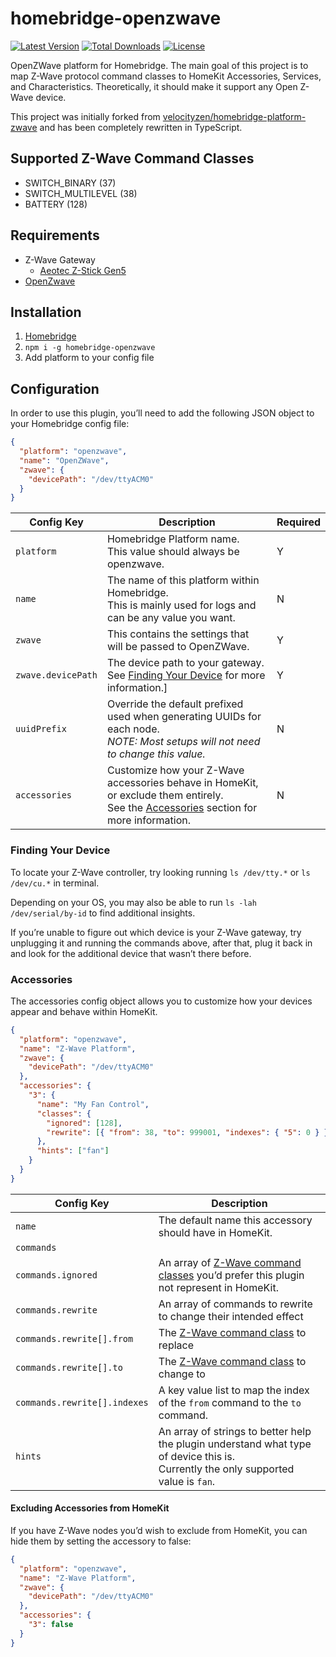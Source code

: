 # homebridge-openzwave

[![Latest Version](https://img.shields.io/npm/v/homebridge-openzwave.svg)](https://www.npmjs.com/package/homebridge-openzwave)
[![Total Downloads](https://img.shields.io/npm/dt/homebridge-openzwave.svg)](https://www.npmjs.com/package/homebridge-openzwave)
[![License](https://img.shields.io/npm/l/homebridge-openzwave.svg)](https://www.npmjs.com/package/homebridge-openzwave)

OpenZWave platform for Homebridge. The main goal of this project is to map Z-Wave protocol command classes to HomeKit Accessories, Services, and Characteristics. Theoretically, it should make it support any Open Z-Wave device.

This project was initially forked from [velocityzen/homebridge-platform-zwave](https://github.com/velocityzen/homebridge-platform-zwave) and has been completely rewritten in TypeScript.

## Supported Z-Wave Command Classes

- SWITCH_BINARY (37)
- SWITCH_MULTILEVEL (38)
- BATTERY (128)

## Requirements

- Z-Wave Gateway
  - [Aeotec Z-Stick Gen5](https://aeotec.com/z-wave-usb-stick)
- [OpenZwave](https://github.com/OpenZWave/open-zwave)

## Installation

1. [Homebridge](https://github.com/nfarina/homebridge)
2. `npm i -g homebridge-openzwave`
3. Add platform to your config file

## Configuration

In order to use this plugin, you’ll need to add the following JSON object to your Homebridge config file:

```json
{
  "platform": "openzwave",
  "name": "OpenZWave",
  "zwave": {
    "devicePath": "/dev/ttyACM0"
  }
}
```

| Config Key         | Description                                                                                                                                             | Required |
| ------------------ | ------------------------------------------------------------------------------------------------------------------------------------------------------- | -------- |
| `platform`         | Homebridge Platform name.<br>This value should always be openzwave.                                                                                     | Y        |
| `name`             | The name of this platform within Homebridge.<br>This is mainly used for logs and can be any value you want.                                             | N        |
| `zwave`            | This contains the settings that will be passed to OpenZWave.                                                                                            | Y        |
| `zwave.devicePath` | The device path to your gateway.<br>See [Finding Your Device](#finding-your-device) for more information.]                                              | Y        |
| `uuidPrefix`       | Override the default prefixed used when generating UUIDs for each node.<br>_NOTE: Most setups will not need to change this value._                      | N        |
| `accessories`      | Customize how your Z-Wave accessories behave in HomeKit, or exclude them entirely.<br>See the [Accessories](#accessories) section for more information. | N        |

### Finding Your Device

To locate your Z-Wave controller, try looking running `ls /dev/tty.*` or `ls /dev/cu.*` in terminal.

Depending on your OS, you may also be able to run `ls -lah /dev/serial/by-id` to find additional insights.

If you’re unable to figure out which device is your Z-Wave gateway, try unplugging it and running the commands above, after that, plug it back in and look for the additional device that wasn’t there before.

### Accessories

The accessories config object allows you to customize how your devices appear and behave within HomeKit.

```json
{
  "platform": "openzwave",
  "name": "Z-Wave Platform",
  "zwave": {
    "devicePath": "/dev/ttyACM0"
  },
  "accessories": {
    "3": {
      "name": "My Fan Control",
      "classes": {
        "ignored": [128],
        "rewrite": [{ "from": 38, "to": 999001, "indexes": { "5": 0 } }]
      },
      "hints": ["fan"]
    }
  }
}
```

| Config Key                   | Description                                                                                                                           |
| ---------------------------- | ------------------------------------------------------------------------------------------------------------------------------------- |
| `name`                       | The default name this accessory should have in HomeKit.                                                                               |
| `commands`                   |                                                                                                                                       |
| `commands.ignored`           | An array of [Z-Wave command classes](src/Zwave/CommandClass.ts) you’d prefer this plugin not represent in HomeKit.                    |
| `commands.rewrite`           | An array of commands to rewrite to change their intended effect                                                                       |
| `commands.rewrite[].from`    | The [Z-Wave command class](src/Zwave/CommandClass.ts) to replace                                                                      |
| `commands.rewrite[].to`      | The [Z-Wave command class](src/Zwave/CommandClass.ts) to change to                                                                    |
| `commands.rewrite[].indexes` | A key value list to map the index of the `from` command to the `to` command.                                                          |
| `hints`                      | An array of strings to better help the plugin understand what type of device this is.<br>Currently the only supported value is `fan`. |

#### Excluding Accessories from HomeKit

If you have Z-Wave nodes you’d wish to exclude from HomeKit, you can hide them by setting the accessory to false:

```json
{
  "platform": "openzwave",
  "name": "Z-Wave Platform",
  "zwave": {
    "devicePath": "/dev/ttyACM0"
  },
  "accessories": {
    "3": false
  }
}
```
